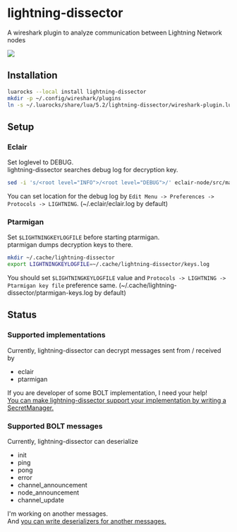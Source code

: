 # lightning-dissector
A wireshark plugin to analyze communication between Lightning Network nodes

![](https://user-images.githubusercontent.com/12756700/45472759-1b79fe00-b770-11e8-812b-f73e8cd18ab6.png)

## Installation
```bash
luarocks --local install lightning-dissector
mkdir -p ~/.config/wireshark/plugins
ln -s ~/.luarocks/share/lua/5.2/lightning-dissector/wireshark-plugin.lua ~/.config/wireshark/plugins/lightning-dissector.lua
```

## Setup
### Eclair
Set loglevel to DEBUG.  
lightning-dissector searches debug log for decryption key.

```bash
sed -i 's/<root level="INFO">/<root level="DEBUG">/' eclair-node/src/main/resources/logback.xml
```

You can set location for the debug log by `Edit Menu -> Preferences -> Protocols -> LIGHTNING`. (~/.eclair/eclair.log by default)

### Ptarmigan
Set `$LIGHTNINGKEYLOGFILE` before starting ptarmigan.  
ptarmigan dumps decryption keys to there.

```bash
mkdir ~/.cache/lightning-dissector
export LIGHTNINGKEYLOGFILE=~/.cache/lightning-dissector/keys.log 
```

You should set `$LIGHTNINGKEYLOGFILE` value and `Protocols -> LIGHTNING -> Ptarmigan key file` preference same. (~/.cache/lightning-dissector/ptarmigan-keys.log by default)

## Status
### Supported implementations
Currently, lightning-dissector can decrypt messages sent from / received by
- eclair
- ptarmigan

If you are developer of some BOLT implementation, I need your help!  
[You can make lightning-dissector support your implementation by writing a SecretManager.](https://github.com/nayutaco/lightning-dissector/blob/master/CONTRIBUTING.md#by-writing-a-new-secretmanager)

### Supported BOLT messages
Currently, lightning-dissector can deserialize
- init
- ping
- pong
- error
- channel_announcement
- node_announcement
- channel_update

I'm working on another messages.  
And [you can write deserializers for another messages.](https://github.com/nayutaco/lightning-dissector/blob/master/CONTRIBUTING.md)
